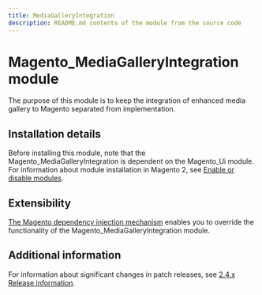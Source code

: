 ```yaml
---
title: MediaGalleryIntegration
description: README.md contents of the module from the source code
---
```


# Magento_MediaGalleryIntegration module

The purpose of this module is to keep the integration of enhanced media gallery to Magento separated from implementation.

## Installation details

Before installing this module, note that the Magento_MediaGalleryIntegration is dependent on the Magento_Ui module.
For information about module installation in Magento 2, see [Enable or disable modules](https://experienceleague.adobe.com/docs/commerce-operations/installation-guide/tutorials/manage-modules.html).

## Extensibility

[The Magento dependency injection mechanism](https://developer.adobe.com/commerce/php/development/components/dependency-injection/) enables you to override the functionality of the Magento_MediaGalleryIntegration module.

## Additional information

For information about significant changes in patch releases, see [2.4.x Release information](https://experienceleague.adobe.com/docs/commerce-operations/release/notes/overview.html).
